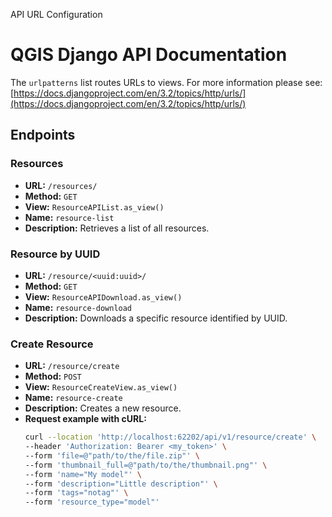 API URL Configuration
# QGIS Django API Documentation

The `urlpatterns` list routes URLs to views. For more information please see:
[https://docs.djangoproject.com/en/3.2/topics/http/urls/](https://docs.djangoproject.com/en/3.2/topics/http/urls/)

## Endpoints

### Resources
- **URL:** `/resources/`
- **Method:** `GET`
- **View:** `ResourceAPIList.as_view()`
- **Name:** `resource-list`
- **Description:** Retrieves a list of all resources.

### Resource by UUID
- **URL:** `/resource/<uuid:uuid>/`
- **Method:** `GET`
- **View:** `ResourceAPIDownload.as_view()`
- **Name:** `resource-download`
- **Description:** Downloads a specific resource identified by UUID.

### Create Resource
- **URL:** `/resource/create`
- **Method:** `POST`
- **View:** `ResourceCreateView.as_view()`
- **Name:** `resource-create`
- **Description:** Creates a new resource.
- **Request example with cURL:**
    ```sh
    curl --location 'http://localhost:62202/api/v1/resource/create' \
    --header 'Authorization: Bearer <my_token>' \
    --form 'file=@"path/to/the/file.zip"' \
    --form 'thumbnail_full=@"path/to/the/thumbnail.png"' \
    --form 'name="My model"' \
    --form 'description="Little description"' \
    --form 'tags="notag"' \
    --form 'resource_type="model"'
    ```

